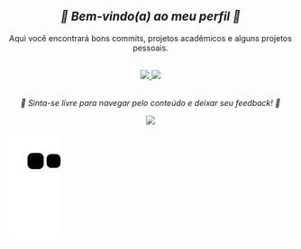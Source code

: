 <div align="center">
  <h2><i>🌸 Bem-vindo(a) ao meu perfil 🌸</i></h2>
</div>

<!-- APRESENTAÇÃO -->

<div align="center">

  Aqui você encontrará bons commits, projetos acadêmicos e alguns projetos pessoais.
  
</div>

  <br>

<!-- ESTATISTICAS DO PERFIL -->

<div align="center">
  <a href="https://github.com/Nathaly-Barbieri">
  <img height="180em" src="https://github-readme-stats.vercel.app/api?username=Nathaly-Barbieri&show_icons=true&theme=jolly&include_all_commits=true&count_private=true"/>
  <img height="180em" src="https://github-readme-stats.vercel.app/api/top-langs/?username=Nathaly-Barbieri&layout=compact&langs_count=7&theme=jolly"/></a>
</div>

<br>

<!-- NOTAS DE RODAPÉ -->

<div align="center">

  _🦋 Sinta-se livre para navegar pelo conteúdo e deixar seu feedback! 🦋_
  
</div>

<!-- REDES SOCIAIS-->

<div align="center"> 

  <a href = "https://www.linkedin.com/in/nathaly-barbieri/" target = "_blank">
  <img src = "https://img.shields.io/badge/LinkedIn-d375f1?style=for-the-badge&logo=linkedin&logoColor=white" target = "_blank">
  </a> 
 
</div>

![Snake animation](https://github.com/Nathaly-Barbieri/Nathaly-Barbieri/blob/output/github-contribution-grid-snake.svg)

